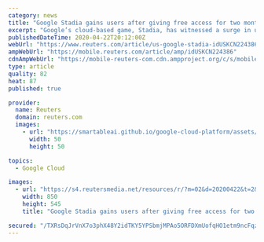 ```yaml
---
category: news
title: "Google Stadia gains users after giving free access for two months"
excerpt: "Google’s cloud-based game, Stadia, has witnessed a surge in users after the tech giant gifted two months of free access to its premium version for gamers sheltering at home to curb the spread of the coronavirus."
publishedDateTime: 2020-04-22T20:12:00Z
webUrl: "https://www.reuters.com/article/us-google-stadia-idUSKCN224386"
ampWebUrl: "https://mobile.reuters.com/article/amp/idUSKCN224386"
cdnAmpWebUrl: "https://mobile-reuters-com.cdn.ampproject.org/c/s/mobile.reuters.com/article/amp/idUSKCN224386"
type: article
quality: 82
heat: 87
published: true

provider:
  name: Reuters
  domain: reuters.com
  images:
    - url: "https://smartableai.github.io/google-cloud-platform/assets/images/organizations/reuters.com-50x50.jpg"
      width: 50
      height: 50

topics:
  - Google Cloud

images:
  - url: "https://s4.reutersmedia.net/resources/r/?m=02&d=20200422&t=2&i=1516080494&w=&fh=545px&fw=&ll=&pl=&sq=&r=LYNXNPEG3L24Y"
    width: 850
    height: 545
    title: "Google Stadia gains users after giving free access for two months"

secured: "/TXRsDqJrVnX7o3phX48Y2idTKY5YPSbmjMPAo5ORFDXmUofqHO1etm9ncFqzk2MMKjSojmvPQdEltJUhokfDww4Sp8a2gBDJd0qacrDvOL3b5cBwFELsjWFKx0ZVkgn6RgzzR/6CnBcqQg/6eJi5oMV4OheKim1uoNbjbyKRSfY+iSqgiOCUN8MI7aPEk/y8SkJpRHK1ClJyMwwbVcEfH5Xngo7lfbi/2zKt4XHbofLfWBSuqNkN2mZveTmf0Rfi5A9TCLOLbHJyeRXkCBoslMW7ZOxv1nIlWL1T2KpvsBWzA7Dy4Vj6KKyTRf8NMlD6gi9dn8gcIf89BaqXrADxX5UM2CrHUtPWjTpcEnL/KdIsmS0Hdk/74pXkrUeGmHFe4/Pk+Ng8aZPGCbgYCDAp9F90WaddO9YOBGsmbRjLuEzb8NyYQp6NA90H5k7eon663cReU341apGofeenZwVSugvDfjn8BBCBO+xMBVu5lw=;+EjHREzZgqr8IAQ+ThTiIw=="
---
```


